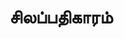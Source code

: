 ---
layout: tagpage
title: "சிலப்பதிகாரம்"
tag: சிலப்பதிகாரம்
description: "சிலப்பதிகாரம் தொடர்புடைய நூல்கள்/கட்டுரைகள்"
robots: noindex
---